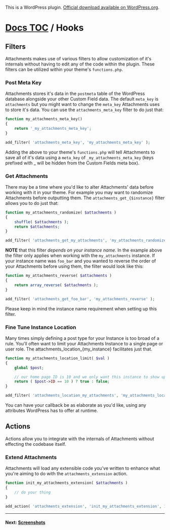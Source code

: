 This is a WordPress plugin. [Official download available on WordPress.org](http://wordpress.org/extend/plugins/attachments/).

# [Docs TOC](TOC.md) / Hooks

## Filters

Attachments makes use of various filters to allow customization of it's internals without having to edit any of the code within the plugin. These filters can be utilized within your theme's `functions.php`.

### Post Meta Key

Attachments stores it's data in the `postmeta` table of the WordPress database alongside your other Custom Field data. The default `meta_key` is `attachments` but you might want to change the `meta_key` Attachments uses to store it's data. You can use the `attachments_meta_key` filter to do just that:

```php
function my_attachments_meta_key()
{
    return '_my_attachments_meta_key';
}

add_filter( 'attachments_meta_key', 'my_attachments_meta_key' );
```

Adding the above to your theme's `functions.php` will tell Attachments to save all of it's data using a `meta_key` of `_my_attachments_meta_key` (keys prefixed with _ will be hidden from the Custom Fields meta box).

### Get Attachments

There may be a time where you'd like to alter Attachments' data before working with it in your theme. For example you may want to randomize Attachments before outputting them. The `attachments_get_{$instance}` filter allows you to do just that:

```php
function my_attachments_randomize( $attachments )
{
    shuffle( $attachments );
    return $attachments;
}

add_filter( 'attachments_get_my_attachments', 'my_attachments_randomize' );
```

**NOTE** that this filter *depends on your instance name*. In the example above the filter only applies when working with the `my_attachments` instance. If your instance name was `foo_bar` and you wanted to reverse the order of your Attachments before using them, the filter would look like this:

```php
function my_attachments_reverse( $attachments )
{
    return array_reverse( $attachments );
}

add_filter( 'attachments_get_foo_bar', 'my_attachments_reverse' );
```

Please keep in mind the instance name requirement when setting up this filter.

### Fine Tune Instance Location

Many times simply defining a post type for your Instance is too broad of a rule. You'll often want to limit your Attachments Instance to a single page or user role. The attachments_location_{my_instance} facilitates just that.

```php
function my_attachments_location_limit( $val )
{
    global $post;

    // our home page ID is 10 and we only want this instance to show up there
    return ( $post->ID == 10 ) ? true : false;
}

add_filter( 'attachments_location_my_attachments', 'my_attachments_location_limit' );
```

You can have your callback be as elaborate as you'd like, using any attributes WordPress has to offer at runtime.

## Actions

Actions allow you to integrate with the internals of Attachments without effecting the codebase itself.

### Extend Attachments

Attachments will load any extensible code you've written to enhance what you're aiming to do with the `attachments_extension` action.

```php
function init_my_attachments_extension( $attachments )
{
    // do your thing
}

add_action( 'attachments_extension', 'init_my_attachments_extension', 10, 1 );
```

-----

#### Next: [Screenshots](screenshots.md)

